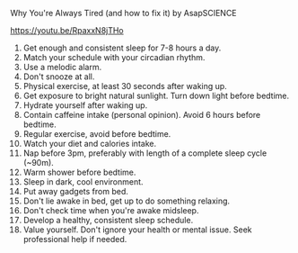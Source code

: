Why You're Always Tired (and how to fix it) by AsapSCIENCE

https://youtu.be/RpaxxN8jTHo

1. Get enough and consistent sleep for 7-8 hours a day.
2. Match your schedule with your circadian rhythm.
3. Use a melodic alarm.
4. Don't snooze at all.
5. Physical exercise, at least 30 seconds after waking up.
6. Get exposure to bright natural sunlight. Turn down light before bedtime.
7. Hydrate yourself after waking up.
8. Contain caffeine intake (personal opinion). Avoid 6 hours before bedtime.
9. Regular exercise, avoid before bedtime.
10. Watch your diet and calories intake.
11. Nap before 3pm, preferably with length of a complete sleep cycle (~90m).
12. Warm shower before bedtime.
13. Sleep in dark, cool environment.
14. Put away gadgets from bed. 
15. Don't lie awake in bed, get up to do something relaxing.
16. Don't check time when you're awake midsleep.
17. Develop a healthy, consistent sleep schedule.
18. Value yourself. Don't ignore your health or mental issue. Seek professional help if needed.